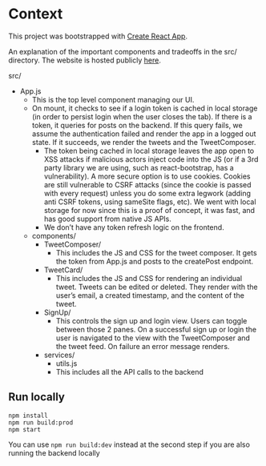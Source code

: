 # Context

This project was bootstrapped with [Create React App](https://github.com/facebook/create-react-app).

An explanation of the important components and tradeoffs in the src/ directory. The website is hosted publicly [here](https://spotteam.github.io/point-challenge-frontend/).

src/

* App.js
  * This is the top level component managing our UI.
  * On mount, it checks to see if a login token is cached in local storage (in order to persist login when the user closes the tab). If there is a token, it queries for posts on the backend. If this query fails, we assume the authentication failed and render the app in a logged out state. If it succeeds, we render the tweets and the TweetComposer.
    * The token being cached in local storage leaves the app open to XSS attacks if malicious actors inject code into the JS (or if a 3rd party library we are using, such as react-bootstrap, has a vulnerability). A more secure option is to use cookies. Cookies are still vulnerable to CSRF attacks (since the cookie is passed with every request) unless you do some extra legwork (adding anti CSRF tokens, using sameSite flags, etc). We went with local storage for now since this is a proof of concept, it was fast, and has good support from native JS APIs.
    * We don’t have any token refresh logic on the frontend.
  * components/
    * TweetComposer/
      * This includes the JS and CSS for the tweet composer. It gets the token from App.js and posts to the createPost endpoint.
    * TweetCard/
      * This includes the JS and CSS for rendering an individual tweet. Tweets can be edited or deleted. They render with the user’s email, a created timestamp, and the content of the tweet.
    * SignUp/
      * This controls the sign up and login view. Users can toggle between those 2 panes. On a successful sign up or login the user is navigated to the view with the TweetComposer and the tweet feed. On failure an error message renders.
    * services/
      * utils.js
      * This includes all the API calls to the backend

## Run locally

```
npm install
npm run build:prod
npm start
```

You can use `npm run build:dev` instead at the second step if you are also running the backend locally
